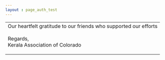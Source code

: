 ```yaml
---
layout : page_auth_test
---
```

<table id="T01" align="center"> <!-- Table Id : T01-->
<tr><td>
  Our heartfelt gratitude to our friends who supported our efforts
  <br/><br/>
  Regards, <br/>
  Kerala Association of Colorado 
  </p>
  </td></tr>
</table> <!-- Table Id : T01-->
